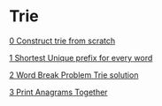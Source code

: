 # Trie

[0 Construct trie from scratch](0_Construct_trie_from_scratch.py)

[1 Shortest Unique prefix for every word](1_Shortest_Unique_prefix_for_every_word.py)

[2 Word Break Problem Trie solution](2_Word_Break_Problem_Trie_solution.py)

[3 Print Anagrams Together](3_Print_Anagrams_Together.py)
